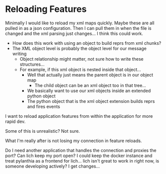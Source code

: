 # Reloading Features

Minimally I would like to reload my xml maps quickly.
Maybe these are all pulled in as a json configuration.
Then I can pull them in when the file is changed and the xml parsing just changes...
I think this could work.
- How does this work with using an object to build reprs from xml chunks?
- The XML object level is probably the object level for our message writing
  - Object relationship might matter, not sure how to write these structures...
  - For example, if this xml object is nested inside that object...
    - Well that actually just means the parent object is in our object map
      - The child object can be an xml object too in that tree...
    - We basically want to use our xml objects inside an extended python object 
    - The python object that is the xml object extension builds reprs and fires events



I want to reload application features from within the application for more rapid dev.

Some of this is unrealistic? Not sure.

What I'm really after is not losing my connection in feature reloads.

Do I need another application that handles the connection and proxies the port?
Can lich keep my port open?  I could keep the docker instance and treat pylanthia as a frontend for lich... lich isn't great to work in right now, is someone developing actively? I get changes...

